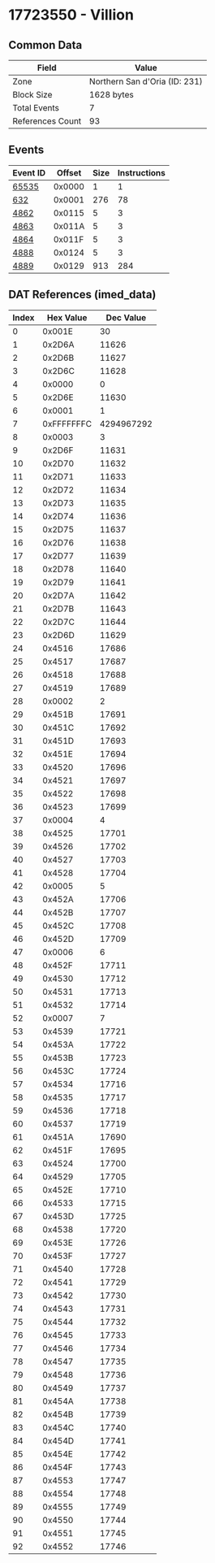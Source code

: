 # 17723550 - Villion

## Common Data

| Field            | Value                         |
|------------------|-------------------------------|
| Zone             | Northern San d'Oria (ID: 231) |
| Block Size       | 1628 bytes                    |
| Total Events     | 7                             |
| References Count | 93                            |

## Events

| Event ID            | Offset   |   Size |   Instructions |
|---------------------|----------|--------|----------------|
| [65535](./65535.md) | 0x0000   |      1 |              1 |
| [632](./632.md)     | 0x0001   |    276 |             78 |
| [4862](./4862.md)   | 0x0115   |      5 |              3 |
| [4863](./4863.md)   | 0x011A   |      5 |              3 |
| [4864](./4864.md)   | 0x011F   |      5 |              3 |
| [4888](./4888.md)   | 0x0124   |      5 |              3 |
| [4889](./4889.md)   | 0x0129   |    913 |            284 |

## DAT References (imed_data)

|   Index | Hex Value   |   Dec Value |
|---------|-------------|-------------|
|       0 | 0x001E      |          30 |
|       1 | 0x2D6A      |       11626 |
|       2 | 0x2D6B      |       11627 |
|       3 | 0x2D6C      |       11628 |
|       4 | 0x0000      |           0 |
|       5 | 0x2D6E      |       11630 |
|       6 | 0x0001      |           1 |
|       7 | 0xFFFFFFFC  |  4294967292 |
|       8 | 0x0003      |           3 |
|       9 | 0x2D6F      |       11631 |
|      10 | 0x2D70      |       11632 |
|      11 | 0x2D71      |       11633 |
|      12 | 0x2D72      |       11634 |
|      13 | 0x2D73      |       11635 |
|      14 | 0x2D74      |       11636 |
|      15 | 0x2D75      |       11637 |
|      16 | 0x2D76      |       11638 |
|      17 | 0x2D77      |       11639 |
|      18 | 0x2D78      |       11640 |
|      19 | 0x2D79      |       11641 |
|      20 | 0x2D7A      |       11642 |
|      21 | 0x2D7B      |       11643 |
|      22 | 0x2D7C      |       11644 |
|      23 | 0x2D6D      |       11629 |
|      24 | 0x4516      |       17686 |
|      25 | 0x4517      |       17687 |
|      26 | 0x4518      |       17688 |
|      27 | 0x4519      |       17689 |
|      28 | 0x0002      |           2 |
|      29 | 0x451B      |       17691 |
|      30 | 0x451C      |       17692 |
|      31 | 0x451D      |       17693 |
|      32 | 0x451E      |       17694 |
|      33 | 0x4520      |       17696 |
|      34 | 0x4521      |       17697 |
|      35 | 0x4522      |       17698 |
|      36 | 0x4523      |       17699 |
|      37 | 0x0004      |           4 |
|      38 | 0x4525      |       17701 |
|      39 | 0x4526      |       17702 |
|      40 | 0x4527      |       17703 |
|      41 | 0x4528      |       17704 |
|      42 | 0x0005      |           5 |
|      43 | 0x452A      |       17706 |
|      44 | 0x452B      |       17707 |
|      45 | 0x452C      |       17708 |
|      46 | 0x452D      |       17709 |
|      47 | 0x0006      |           6 |
|      48 | 0x452F      |       17711 |
|      49 | 0x4530      |       17712 |
|      50 | 0x4531      |       17713 |
|      51 | 0x4532      |       17714 |
|      52 | 0x0007      |           7 |
|      53 | 0x4539      |       17721 |
|      54 | 0x453A      |       17722 |
|      55 | 0x453B      |       17723 |
|      56 | 0x453C      |       17724 |
|      57 | 0x4534      |       17716 |
|      58 | 0x4535      |       17717 |
|      59 | 0x4536      |       17718 |
|      60 | 0x4537      |       17719 |
|      61 | 0x451A      |       17690 |
|      62 | 0x451F      |       17695 |
|      63 | 0x4524      |       17700 |
|      64 | 0x4529      |       17705 |
|      65 | 0x452E      |       17710 |
|      66 | 0x4533      |       17715 |
|      67 | 0x453D      |       17725 |
|      68 | 0x4538      |       17720 |
|      69 | 0x453E      |       17726 |
|      70 | 0x453F      |       17727 |
|      71 | 0x4540      |       17728 |
|      72 | 0x4541      |       17729 |
|      73 | 0x4542      |       17730 |
|      74 | 0x4543      |       17731 |
|      75 | 0x4544      |       17732 |
|      76 | 0x4545      |       17733 |
|      77 | 0x4546      |       17734 |
|      78 | 0x4547      |       17735 |
|      79 | 0x4548      |       17736 |
|      80 | 0x4549      |       17737 |
|      81 | 0x454A      |       17738 |
|      82 | 0x454B      |       17739 |
|      83 | 0x454C      |       17740 |
|      84 | 0x454D      |       17741 |
|      85 | 0x454E      |       17742 |
|      86 | 0x454F      |       17743 |
|      87 | 0x4553      |       17747 |
|      88 | 0x4554      |       17748 |
|      89 | 0x4555      |       17749 |
|      90 | 0x4550      |       17744 |
|      91 | 0x4551      |       17745 |
|      92 | 0x4552      |       17746 |
